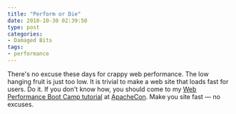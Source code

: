 ```yaml
---
title: "Perform or Die"
date: 2010-10-30 02:39:50
type: post
categories:
- Damaged Bits
tags:
- performance
---
```


<p>There's no excuse these days for crappy web performance.  The low hanging fruit is just too low. It is trivial to make a web site that loads fast for users. Do it.  If you don't know how, you should come to my <a href="https://na.apachecon.com/c/acna2010/sessions/631">Web Performance Boot Camp tutorial</a> at <a href="https://apachecon.com/">ApacheCon</a>. Make you site fast &#8212; no excuses.</p>
